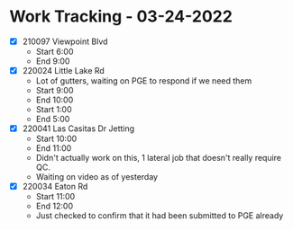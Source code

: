 # Work Tracking - 03-24-2022
- [x]  210097 Viewpoint Blvd
	- Start 6:00
	- End 9:00
- [x] 220024 Little Lake Rd
	- Lot of gutters, waiting on PGE to respond if we need them
	- Start 9:00
	- End 10:00
	- Start 1:00
	- End 5:00
- [x] 220041 Las Casitas Dr Jetting
	- Start 10:00
	- End 11:00
	- Didn't actually work on this, 1 lateral job that doesn't really require QC.
	- Waiting on video as of yesterday
- [x] 220034 Eaton Rd
	- Start 11:00
	- End 12:00
	- Just checked to confirm that it had been submitted to PGE already